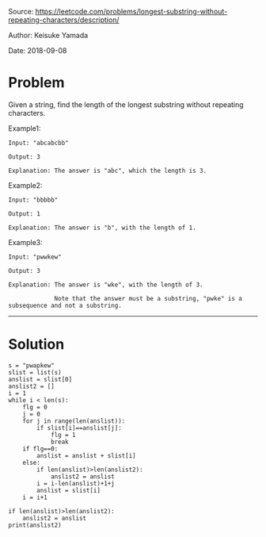 Source: https://leetcode.com/problems/longest-substring-without-repeating-characters/description/

Author: Keisuke Yamada

Date: 2018-09-08

# Problem

Given a string, find the length of the longest substring without repeating characters.

Example1:

    Input: "abcabcbb"

    Output: 3 

    Explanation: The answer is "abc", which the length is 3.

Example2:

    Input: "bbbbb"

    Output: 1

    Explanation: The answer is "b", with the length of 1.

Example3:

    Input: "pwwkew"

    Output: 3

    Explanation: The answer is "wke", with the length of 3. 

                 Note that the answer must be a substring, "pwke" is a subsequence and not a substring.

---

# Solution

    s = "pwapkew"
    slist = list(s)
    anslist = slist[0]
    anslist2 = []
    i = 1
    while i < len(s):
        flg = 0
        j = 0
        for j in range(len(anslist)):
            if slist[i]==anslist[j]:
                flg = 1
                break
        if flg==0:
            anslist = anslist + slist[i]
        else:
            if len(anslist)>len(anslist2):
                anslist2 = anslist
            i = i-len(anslist)+1+j
            anslist = slist[i]
        i = i+1

    if len(anslist)>len(anslist2):
        anslist2 = anslist
    print(anslist2)
